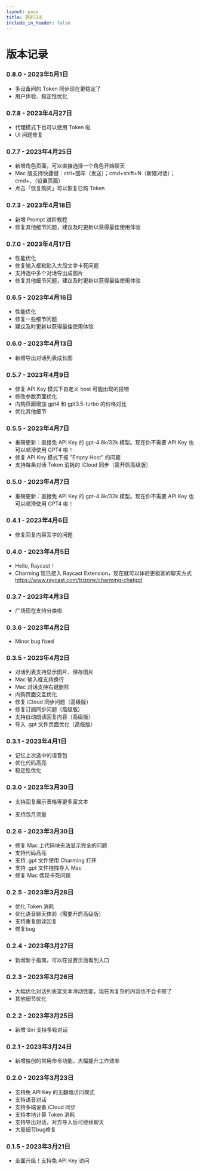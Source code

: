 ```yaml
---
layout: page
title: 更新日志
include_in_header: false
---
```


# 版本记录

### 0.8.0 - 2023年5月1日

- 多设备间的 Token 同步现在更稳定了
- 用户体验、稳定性优化

### 0.7.8 - 2023年4月27日

- 代理模式下也可以使用 Token 啦
- UI 问题修复

### 0.7.7 - 2023年4月25日

- 新增角色页面，可以直接选择一个角色开始聊天
- Mac 版支持快捷键：ctrl+回车（发送）；cmd+shift+N（新建对话）；cmd+，（设置页面）
- 点击「恢复购买」可以恢复已购 Token

### 0.7.3 - 2023年4月18日

- 新增 Prompt 进阶教程
- 修复其他细节问题，建议及时更新以获得最佳使用体验

### 0.7.0 - 2023年4月17日

- 性能优化
- 修复输入框粘贴入大段文字卡死问题
- 支持选中多个对话导出成图片
- 修复其他细节问题，建议及时更新以获得最佳使用体验

### 0.6.5 - 2023年4月16日

- 性能优化
- 修复一些细节问题
- 建议及时更新以获得最佳使用体验

### 0.6.0 - 2023年4月13日

- 新增导出对话列表成长图

### 0.5.7 - 2023年4月9日

- 修复 API Key 模式下自定义 host 可能出现的报错
- 修改参数页面优化
- 内购页面增加 gpt4 和 gpt3.5-turbo 的价格对比
- 优化其他细节

### 0.5.5 - 2023年4月7日

- 重磅更新：直接免 API Key 的 gpt-4 8k/32k 模型。现在你不需要 API Key 也可以顺滑使用 GPT4 啦！
- 修复 API Key 模式下报 "Empty Host" 的问题
- 支持每条对话 Token 消耗的 iCloud 同步（需开启高级版）

### 0.5.0 - 2023年4月7日

- 重磅更新：直接免 API Key 的 gpt-4 8k/32k 模型。现在你不需要 API Key 也可以顺滑使用 GPT4 啦！

### 0.4.1 - 2023年4月6日

- 修复回复内容丢字的问题

### 0.4.0 - 2023年4月5日

- Hello, Raycast！
- Charming 现已接入 Raycast Extension，现在就可以体验更极客的聊天方式 https://www.raycast.com/trizone/charming-chatgpt

### 0.3.7 - 2023年4月3日

- 广场现在支持分类啦

### 0.3.6 - 2023年4月2日

- Minor bug fixed

### 0.3.5 - 2023年4月2日

- 对话列表支持显示图片、保存图片
- Mac 输入框支持换行
- Mac 对话支持右键删除
- 内购页面交互优化
- 修复 iCloud 同步问题（高级版）
- 修复订阅同步问题（高级版）
- 支持自动朗读回复内容（高级版）
- 导入 .gpt 文件页面优化（高级版）

### 0.3.1 - 2023年4月1日

- 记忆上次选中的语音包
- 优化代码高亮
- 稳定性优化

### 0.3.0 - 2023年3月30日

- 支持回复展示表格等更多富文本

- 支持包月流量

### 0.2.6 - 2023年3月30日

- 修复 Mac 上代码块无法显示完全的问题
- 支持代码高亮
- 支持 .gpt 文件使用 Charming 打开
- 支持 .gpt 文件拖拽导入 Mac
- 修复 Mac 偶现卡死问题

### 0.2.5 - 2023年3月28日

- 优化 Token 消耗
- 优化语音聊天体验（需要开启高级版）
- 支持重复朗读回复
- 修复bug

### 0.2.4 - 2023年3月27日

- 新增新手指南，可以在设置页面看到入口

### 0.2.3 - 2023年3月26日

- 大幅优化对话列表富文本滑动性能，现在再复杂的内容也不会卡顿了
- 其他细节优化

### 0.2.2 - 2023年3月25日

- 新增 Siri 支持多轮对话

### 0.2.1 - 2023年3月24日

- 新增独创的常用命令功能，大幅提升工作效率

### 0.2.0 - 2023年3月23日

- 支持免 API Key 的无翻墙访问模式
- 支持语音对话
- 支持多端设备 iCloud 同步
- 支持本地计算 Token 消耗
- 支持导出对话，对方导入后可继续聊天
- 大量细节bug修复

### 0.1.5 - 2023年3月21日

- 全面升级！支持免 API Key 访问